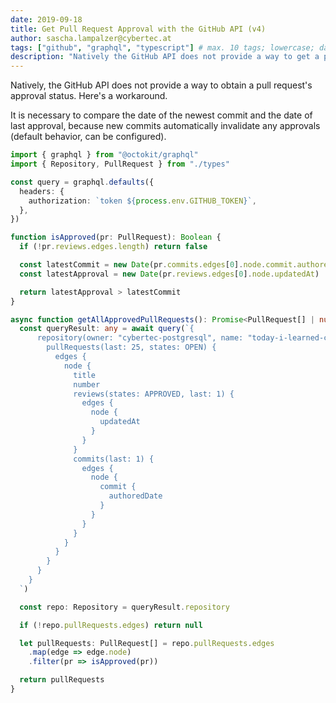 ```yaml
---
date: 2019-09-18
title: Get Pull Request Approval with the GitHub API (v4)
author: sascha.lampalzer@cybertec.at
tags: ["github", "graphql", "typescript"] # max. 10 tags; lowercase; dash-separated
description: "Natively the GitHub API does not provide a way to get a pull request's approval status. Here's a workaround." # max. 300 chars.
---
```


Natively, the GitHub API does not provide a way to obtain a pull request's approval status. Here's a workaround.

It is necessary to compare the date of the newest commit and the date of last approval, because new commits automatically invalidate any approvals (default behavior, can be configured).

```typescript
import { graphql } from "@octokit/graphql"
import { Repository, PullRequest } from "./types"

const query = graphql.defaults({
  headers: {
    authorization: `token ${process.env.GITHUB_TOKEN}`,
  },
})

function isApproved(pr: PullRequest): Boolean {
  if (!pr.reviews.edges.length) return false

  const latestCommit = new Date(pr.commits.edges[0].node.commit.authoredDate)
  const latestApproval = new Date(pr.reviews.edges[0].node.updatedAt)

  return latestApproval > latestCommit
}

async function getAllApprovedPullRequests(): Promise<PullRequest[] | null> {
  const queryResult: any = await query(`{
      repository(owner: "cybertec-postgresql", name: "today-i-learned-content") {
        pullRequests(last: 25, states: OPEN) {
          edges {
            node {
              title
              number
              reviews(states: APPROVED, last: 1) {
                edges {
                  node {
                    updatedAt
                  }
                }
              }
              commits(last: 1) {
                edges {
                  node {
                    commit {
                      authoredDate
                    }
                  }
                }
              }
            }
          }
        }
      }
    }
  `)

  const repo: Repository = queryResult.repository

  if (!repo.pullRequests.edges) return null

  let pullRequests: PullRequest[] = repo.pullRequests.edges
    .map(edge => edge.node)
    .filter(pr => isApproved(pr))

  return pullRequests
}
```

